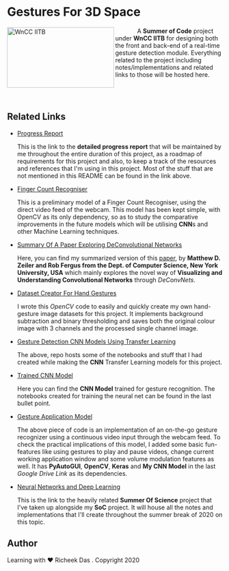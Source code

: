 # Gestures For 3D Space

<img align="left" src="https://www.wncc-iitb.org/images/wncc.jpg" title="WnCC IITB" width="250" height="141"/>

&nbsp;&nbsp;&nbsp;&nbsp;&nbsp;&nbsp;&nbsp;&nbsp;&nbsp;&nbsp;&nbsp;&nbsp;
A **Summer of Code** project under **WnCC IITB** for designing both the front and back-end of a real-time gesture detection module. Everything related to the project including notes/implementations and related links to those will be hosted here.

</br></br>

## Related Links

* [Progress Report](https://docs.google.com/document/d/1UUgWrgOsen2bv99KKsDdN1S9QIDGQYNN3X7IKYqO13c)

  This is the link to the **detailed progress report** that will be maintained by me throughout the entire duration of this project, as a roadmap of requirements for this project and also, to keep a track of the resources and references that I'm using in this project. Most of the stuff that are not mentioned in this README can be found in the link above.

* [Finger Count Recogniser](https://github.com/sudoRicheek/Finger-Count-Recogniser-OpenCV)
  
  This is a preliminary model of a Finger Count Recogniser, using the direct video feed of the webcam. This model has been kept simple,     with OpenCV as its only dependency, so as to study the comparative improvements in the future models which will be utilising **CNN**s and other Machine Learning techniques.
  
* [Summary Of A Paper Exploring DeConvolutional Networks](https://github.com/sudoRicheek/Gestures-For-3D-Space/blob/master/Notes%20And%20Basic%20Implementations/DeConvolutional%20Networks%20Summary.pdf)
  
  Here, you can find my summarized version of this [paper](https://www.google.com/url?sa=t&source=web&rct=j&url=https://cs.nyu.edu/~fergus/papers/zeilerECCV2014.pdf&ved=2ahUKEwjcsrbOzPToAhVt7nMBHV9GAlYQFjAQegQIBxAB&usg=AOvVaw3ga-MmEmZLvVUSuQhiPog8&cshid=1587303221548), by **Matthew D. Zeiler and Rob Fergus from the Dept. of Computer Science, New York University, USA** which mainly explores the novel way of **Visualizing and Understanding Convolutional Networks** through *DeConvNets*.
  
* [Dataset Creator For Hand Gestures](https://github.com/sudoRicheek/Dataset-Creator-For-Hand-Gestures)

  I wrote this *OpenCV* code to easily and quickly create my own hand-gesture image datasets for this project. It implements background subtraction and binary thresholding and saves both the original colour image with 3 channels and the processed single channel image.
  
* [Gesture Detection CNN Models Using Transfer Learning](https://github.com/sudoRicheek/Gestures-CNN-Model-Creation-And-FineTuning)

  The above, repo hosts some of the notebooks and stuff that I had created while making the **CNN** Transfer Learning models for this project.
  
* [Trained CNN Model](https://drive.google.com/open?id=1yq6uEnXjBGXjME-CNTskK3_gB2tdBPIk)

  Here you can find the **CNN Model** trained for gesture recognition. The notebooks created for training the neural net can be found in the last bullet point.
  
* [Gesture Application Model](https://github.com/sudoRicheek/Gestures-For-3D-Space/tree/master/Notes%20And%20Basic%20Implementations/Gesture%20Application%20Model)

  The above piece of code is an implementation of an on-the-go gesture recognizer using a continuous video input through the webcam feed. To check the practical implications of this model, I added some basic fun-features like using gestures to play and pause videos, change current working application window and some volume modulation features as well. It has **PyAutoGUI**, **OpenCV**, **Keras** and **My CNN Model** in the last *Google Drive Link* as its dependencies.

* [Neural Networks and Deep Learning](https://github.com/sudoRicheek/NeuralNetworks-And-DeepLearning-SoS)

  This is the link to the heavily related **Summer Of Science** project that I've taken up alongside my **SoC** project. It will house all the notes and implementations that I'll create throughout the summer break of 2020 on this topic.

## Author

Learning with :heart: Richeek Das . Copyright 2020
